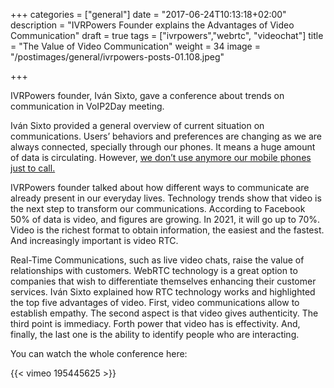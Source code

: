 +++
categories = ["general"]
date = "2017-06-24T10:13:18+02:00"
description = "IVRPowers Founder explains the Advantages of Video Communication"
draft = true
tags = ["ivrpowers","webrtc", "videochat"]
title = "The Value of Video Communication"
weight = 34
image = "/postimages/general/ivrpowers-posts-01.108.jpeg"

+++


IVRPowers founder, Iván Sixto, gave a conference about trends on communication in VoIP2Day meeting.

Iván Sixto provided a general overview of current situation on communications. Users’ behaviors and preferences are changing as we are always connected, specially through our phones. It means a huge amount of data is circulating. However, [we don’t use anymore our mobile phones just to call.](https://www.theguardian.com/news/datablog/2015/sep/08/one-in-four-uk-smartphone-weekly-phone-calls)

IVRPowers founder talked about how different ways to communicate are already present in our everyday lives. Technology trends show that video is the next step to transform our communications. According to Facebook 50% of data is video, and figures are growing. In 2021, it will go up to 70%. Video is the richest format to obtain information, the easiest and the fastest. And increasingly important is video RTC. 

Real-Time Communications, such as live video chats, raise the value of relationships with customers. WebRTC technology is a great option to companies that wish to differentiate themselves enhancing their customer services. Iván Sixto explained how RTC technology works and highlighted the top five advantages of video. First, video communications allow to establish empathy. The second aspect is that video gives authenticity. The third point is immediacy. Forth power that video has is effectivity. And, finally, the last one is the ability to identify people who are interacting. 

You can watch the whole conference here:

{{< vimeo 195445625 >}}



